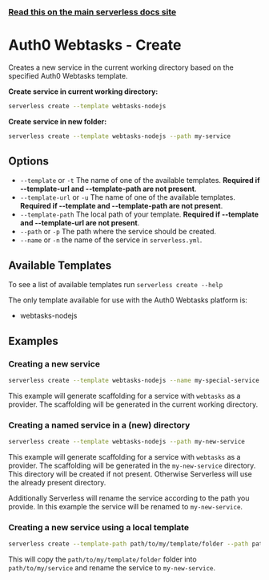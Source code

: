 <!--
title: Serverless Framework Commands - Auth0 Webtasks - Create
menuText: create
menuOrder: 2
description: Creates a new Service in your current working directory
layout: Doc
-->

<!-- DOCS-SITE-LINK:START automatically generated  -->
### [Read this on the main serverless docs site](https://www.serverless.com/framework/docs/providers/webtasks/cli-reference/create)
<!-- DOCS-SITE-LINK:END -->

# Auth0 Webtasks - Create

Creates a new service in the current working directory based on the specified Auth0 Webtasks template.

**Create service in current working directory:**

```bash
serverless create --template webtasks-nodejs
```

**Create service in new folder:**

```bash
serverless create --template webtasks-nodejs --path my-service
```

## Options

- `--template` or `-t` The name of one of the available templates. **Required if --template-url and --template-path are not present**.
- `--template-url` or `-u` The name of one of the available templates. **Required if --template and --template-path are not present**.
- `--template-path` The local path of your template. **Required if --template and --template-url are not present**.
- `--path` or `-p` The path where the service should be created.
- `--name` or `-n` the name of the service in `serverless.yml`.

## Available Templates

To see a list of available templates run `serverless create --help`

The only template available for use with the Auth0 Webtasks platform is:

- webtasks-nodejs

## Examples

### Creating a new service

```bash
serverless create --template webtasks-nodejs --name my-special-service
```

This example will generate scaffolding for a service with `webtasks` as a provider. The scaffolding will be generated in the current working directory.

### Creating a named service in a (new) directory

```bash
serverless create --template webtasks-nodejs --path my-new-service
```

This example will generate scaffolding for a service with `webtasks` as a provider. The scaffolding will be generated in the `my-new-service` directory. This directory will be created if not present. Otherwise Serverless will use the already present directory.

Additionally Serverless will rename the service according to the path you provide. In this example the service will be renamed to `my-new-service`.

### Creating a new service using a local template

```bash
serverless create --template-path path/to/my/template/folder --path path/to/my/service --name my-new-service
```

This will copy the `path/to/my/template/folder` folder into `path/to/my/service` and rename the service to `my-new-service`.
